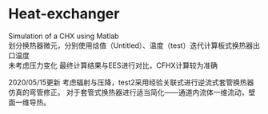 # Heat-exchanger
Simulation of a CHX using Matlab </br>
划分换热器微元，分别使用焓值（Untitled）、温度（test）迭代计算板式换热器出口温度</br>
未考虑压力变化
最终计算结果与EES进行对比，CFHX计算较为准确

2020/05/15更新
考虑辐射与压降，test2采用经验关联式进行逆流式套管换热器仿真的弯管修正。
对于套管式换热器进行适当简化——通道内流体一维流动，壁面一维导热。
